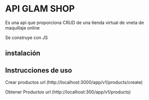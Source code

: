 # API GLAM SHOP

 Es una api que proporciona CRUD de una tienda virtual de vneta de maquillaje online

 Se construye con JS

 ## instalación 

 ## Instrucciones de uso

 Crear productos url (http://localhost:3000/app/v1/products/create)

 Obtener Productos url (http://localhost:300/app/v1/products)
